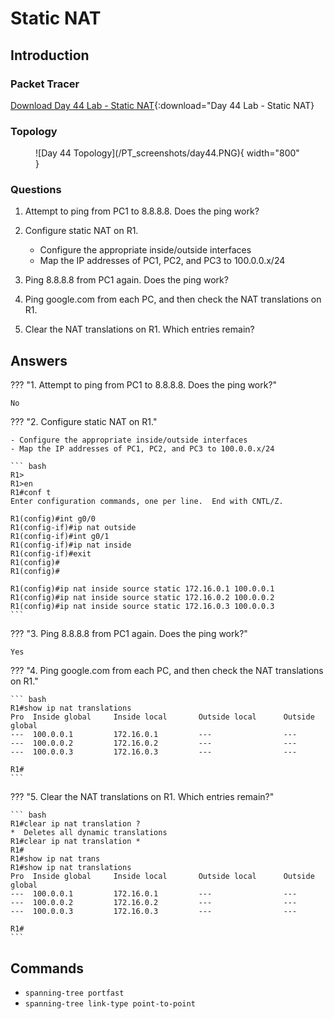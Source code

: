 # Static NAT

## Introduction

### Packet Tracer

[Download Day 44 Lab - Static NAT](/JITL/Day%2044%20Lab%20-%20Static%20NAT.pkt){:download="Day 44 Lab - Static NAT}

### Topology

<figure markdown>
  ![Day 44 Topology](/PT_screenshots/day44.PNG){ width="800" }
  <figcaption></figcaption>
</figure>

### Questions

1. Attempt to ping from PC1 to 8.8.8.8.  Does the ping work?

2. Configure static NAT on R1.
   - Configure the appropriate inside/outside interfaces
   - Map the IP addresses of PC1, PC2, and PC3 to 100.0.0.x/24

3. Ping 8.8.8.8 from PC1 again.  Does the ping work?

4. Ping google.com from each PC, and then check the NAT translations on R1.

5. Clear the NAT translations on R1.  Which entries remain?

## Answers


??? "1. Attempt to ping from PC1 to 8.8.8.8.  Does the ping work?"

    No

??? "2. Configure static NAT on R1."

    - Configure the appropriate inside/outside interfaces
    - Map the IP addresses of PC1, PC2, and PC3 to 100.0.0.x/24

    ``` bash
    R1>
    R1>en
    R1#conf t
    Enter configuration commands, one per line.  End with CNTL/Z.

    R1(config)#int g0/0
    R1(config-if)#ip nat outside
    R1(config-if)#int g0/1
    R1(config-if)#ip nat inside
    R1(config-if)#exit
    R1(config)#
    R1(config)#

    R1(config)#ip nat inside source static 172.16.0.1 100.0.0.1
    R1(config)#ip nat inside source static 172.16.0.2 100.0.0.2
    R1(config)#ip nat inside source static 172.16.0.3 100.0.0.3
    ```
    

??? "3. Ping 8.8.8.8 from PC1 again.  Does the ping work?"

    Yes

??? "4. Ping google.com from each PC, and then check the NAT translations on R1."

    ``` bash
    R1#show ip nat translations
    Pro  Inside global     Inside local       Outside local      Outside global
    ---  100.0.0.1         172.16.0.1         ---                ---
    ---  100.0.0.2         172.16.0.2         ---                ---
    ---  100.0.0.3         172.16.0.3         ---                ---

    R1#
    ```


??? "5. Clear the NAT translations on R1.  Which entries remain?"

    ``` bash
    R1#clear ip nat translation ?
    *  Deletes all dynamic translations
    R1#clear ip nat translation *
    R1#
    R1#show ip nat trans
    R1#show ip nat translations 
    Pro  Inside global     Inside local       Outside local      Outside global
    ---  100.0.0.1         172.16.0.1         ---                ---
    ---  100.0.0.2         172.16.0.2         ---                ---
    ---  100.0.0.3         172.16.0.3         ---                ---

    R1#
    ```

## Commands

* `spanning-tree portfast `
* `spanning-tree link-type point-to-point `

  
